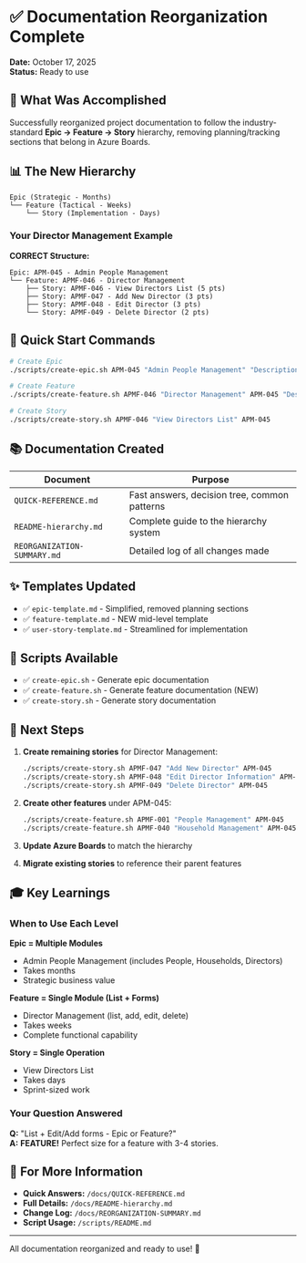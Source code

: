# ✅ Documentation Reorganization Complete

**Date:** October 17, 2025  
**Status:** Ready to use

## 🎯 What Was Accomplished

Successfully reorganized project documentation to follow the industry-standard **Epic → Feature → Story** hierarchy, removing planning/tracking sections that belong in Azure Boards.

## 📊 The New Hierarchy

```
Epic (Strategic - Months)
└── Feature (Tactical - Weeks)
    └── Story (Implementation - Days)
```

### Your Director Management Example

**CORRECT Structure:**

```
Epic: APM-045 - Admin People Management
└── Feature: APMF-046 - Director Management
    ├── Story: APMF-046 - View Directors List (5 pts)
    ├── Story: APMF-047 - Add New Director (3 pts)
    ├── Story: APMF-048 - Edit Director (3 pts)
    └── Story: APMF-049 - Delete Director (2 pts)
```

## 🚀 Quick Start Commands

```bash
# Create Epic
./scripts/create-epic.sh APM-045 "Admin People Management" "Description"

# Create Feature
./scripts/create-feature.sh APMF-046 "Director Management" APM-045 "Description"

# Create Story
./scripts/create-story.sh APMF-046 "View Directors List" APM-045
```

## 📚 Documentation Created

| Document                    | Purpose                                      |
| --------------------------- | -------------------------------------------- |
| `QUICK-REFERENCE.md`        | Fast answers, decision tree, common patterns |
| `README-hierarchy.md`       | Complete guide to the hierarchy system       |
| `REORGANIZATION-SUMMARY.md` | Detailed log of all changes made             |

## ✨ Templates Updated

- ✅ `epic-template.md` - Simplified, removed planning sections
- ✅ `feature-template.md` - NEW mid-level template
- ✅ `user-story-template.md` - Streamlined for implementation

## 🔧 Scripts Available

- ✅ `create-epic.sh` - Generate epic documentation
- ✅ `create-feature.sh` - Generate feature documentation (NEW)
- ✅ `create-story.sh` - Generate story documentation

## 📝 Next Steps

1. **Create remaining stories** for Director Management:

   ```bash
   ./scripts/create-story.sh APMF-047 "Add New Director" APM-045
   ./scripts/create-story.sh APMF-048 "Edit Director Information" APM-045
   ./scripts/create-story.sh APMF-049 "Delete Director" APM-045
   ```

2. **Create other features** under APM-045:

   ```bash
   ./scripts/create-feature.sh APMF-001 "People Management" APM-045
   ./scripts/create-feature.sh APMF-040 "Household Management" APM-045
   ```

3. **Update Azure Boards** to match the hierarchy

4. **Migrate existing stories** to reference their parent features

## 🎓 Key Learnings

### When to Use Each Level

**Epic = Multiple Modules**

- Admin People Management (includes People, Households, Directors)
- Takes months
- Strategic business value

**Feature = Single Module (List + Forms)**

- Director Management (list, add, edit, delete)
- Takes weeks
- Complete functional capability

**Story = Single Operation**

- View Directors List
- Takes days
- Sprint-sized work

### Your Question Answered

**Q:** "List + Edit/Add forms - Epic or Feature?"  
**A:** **FEATURE!** Perfect size for a feature with 3-4 stories.

## 📖 For More Information

- **Quick Answers:** `/docs/QUICK-REFERENCE.md`
- **Full Details:** `/docs/README-hierarchy.md`
- **Change Log:** `/docs/REORGANIZATION-SUMMARY.md`
- **Script Usage:** `/scripts/README.md`

---

All documentation reorganized and ready to use! 🎉
